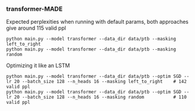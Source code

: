 ### transformer-MADE

Expected perplexities when running with default params, both approaches give around 115 valid ppl

```
python main.py --model transformer --data_dir data/ptb --masking left_to_right 
python main.py --model transformer --data_dir data/ptb --masking random        
```

Optimizing it like an LSTM
```
python main.py --model transformer --data_dir data/ptb --optim SGD --lr 20 --batch_size 128 --n_heads 16 --masking left_to_right    # 142 valid ppl
python main.py --model transformer --data_dir data/ptb --optim SGD --lr 20 --batch_size 128 --n_heads 16 --masking random           # 110 valid ppl
```
